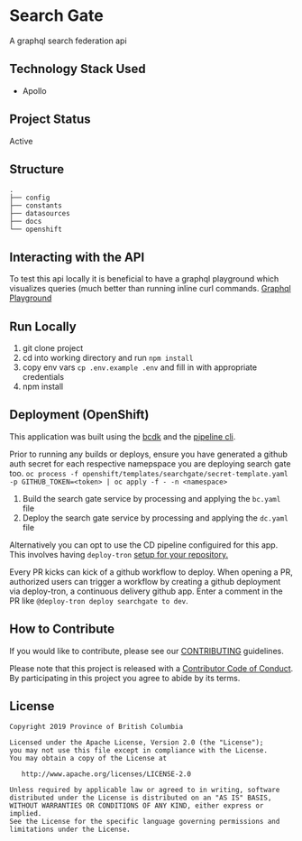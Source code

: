 # Search Gate
A graphql search federation api

## Technology Stack Used

- Apollo

## Project Status
Active

## Structure
```
.
├── config
├── constants
├── datasources
├── docs
└── openshift
```
## Interacting with the API

To test this api locally it is beneficial to have a graphql playground which visualizes queries (much better than running inline curl commands. [Graphql Playground](https://github.com/prisma-labs/graphql-playground)


## Run Locally
1. git clone project
2. cd into working directory and run `npm install`
3. copy env vars `cp .env.example .env` and fill in with appropriate credentials
4. npm install


## Deployment (OpenShift)

This application was built using the [bcdk](https://github.com/bcdevop/bcdk) and the [pipeline cli](https://github.com/bcdevops/pipeline-cli).

Prior to running any builds or deploys, ensure you have generated a github auth secret for each respective namepspace you are deploying search gate too. `oc process -f openshift/templates/searchgate/secret-template.yaml -p GITHUB_TOKEN=<token> | oc apply -f - -n <namespace>`

1. Build the search gate service by processing and applying the `bc.yaml` file
2. Deploy the search gate service by processing and applying the `dc.yaml` file


Alternatively you can opt to use the CD pipeline configuired for this app. This involves having `deploy-tron` [setup for your repository.](https://github.com/patricksimonian/deploy-tron#building-and-deploying-on-openshift)

Every PR kicks can kick of a github workflow to deploy. When opening a PR, authorized users can trigger a workflow by creating a github deployment via deploy-tron, a continuous delivery github app. Enter a comment in the PR like `@deploy-tron deploy searchgate to dev`.

## How to Contribute

If you would like to contribute, please see our [CONTRIBUTING](CONTRIBUTING.md) guidelines.

Please note that this project is released with a [Contributor Code of Conduct](CODE_OF_CONDUCT.md). 
By participating in this project you agree to abide by its terms.

## License

    Copyright 2019 Province of British Columbia

    Licensed under the Apache License, Version 2.0 (the "License");
    you may not use this file except in compliance with the License.
    You may obtain a copy of the License at

       http://www.apache.org/licenses/LICENSE-2.0

    Unless required by applicable law or agreed to in writing, software
    distributed under the License is distributed on an "AS IS" BASIS,
    WITHOUT WARRANTIES OR CONDITIONS OF ANY KIND, either express or implied.
    See the License for the specific language governing permissions and
    limitations under the License.
